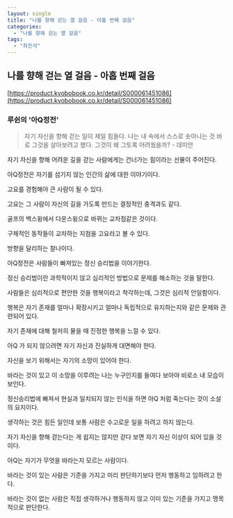 ```yaml
---
layout: single
title: "나를 향해 걷는 열 걸음 - 아홉 번째 걸음"
categories:
  - "나를 향해 걷는 열 걸음"
tags:
  - "최진석"
---
```


## 나를 향해 걷는 열 걸음 - 아홉 번째 걸음

[https://product.kyobobook.co.kr/detail/S000061451086](https://product.kyobobook.co.kr/detail/S000061451086)

### 루쉰의 '아Q정전'

> 자기 자신을 향해 걷는 일이 제일 힘들다. 나는 내 속에서 스스로 솟아나는 것 바로 그것을 살아보려고 했다. 그것이 왜 그토록 어려웠을까? - 데미안

자기 자신을 향해 어려운 길을 걷는 사람에게는 건너가는 힘이라는 선물이 주어진다.

아Q정전은 자기를 섬기지 않는 인간의 삶에 대한 이야기이다.

고요를 경험해야 큰 사람이 될 수 있다.

고요는 그 사람이 자신의 길을 가도록 만드는 결정적인 충격과도 같다.

골프의 백스윙에서 다운스윙으로 바뀌는 교차점같은 것이다.

구체적인 동작들이 교차하는 지점을 고요라고 볼 수 있다.

방향을 달리하는 찰나이다.

아Q정전은 사람들이 빠져있는 정신 승리법을 이야기한다.

정신 승리법이란 과학적이지 않고 심리적인 방법으로 문제를 해소하는 것을 말한다.

사람들은 심리적으로 편안한 것을 행복이라고 착각하는데, 그것은 심리적 안일함이다.

행복은 자기 존재를 얼마나 확장시키고 얼마나 독립적으로 유지하는지와 같은 문제와 관련되어 있다.

자기 존재에 대해 철저히 물을 때 진정한 행복을 느낄 수 있다.

아Q 가 되지 않으려면 자기 자신과 진실하게 대면해야 한다.

자신을 보기 위해서는 자기의 소망이 있어야 한다.

바라는 것이 있고 이 소망을 이루려는 나는 누구인지를 들여다 보아야 비로소 내 모습이 보인다.

정신승리법에 빠져서 현실과 일치되지 않는 인식을 하면 아Q 처럼 죽는다는 것이 소설의 요지이다.

생각하는 것은 힘든 일인데 보통 사람은 수고로운 일을 하려고 하지 않는다.

자기 자신을 향해 걷는다는 게 쉽지는 않지만 걷다 보면 자기 자신 이상이 되어 있을 것이다.

아Q는 자기가 무엇을 바라는지 모르는 사람이다.

바라는 것이 있는 사람은 기준을 가지고 미리 판단하기보다 먼저 행동하고 임하려고 한다.

바라는 것이 없는 사람은 직접 생각하거나 행동하지 않고 이미 있는 기준을 가지고 맹목적으로 판단한다.
